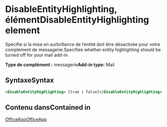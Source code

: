 # <a name="disableentityhighlighting-element"></a><span data-ttu-id="96553-101">DisableEntityHighlighting, élément</span><span class="sxs-lookup"><span data-stu-id="96553-101">DisableEntityHighlighting element</span></span>

<span data-ttu-id="96553-102">Spécifie si la mise en surbrillance de l’entité doit être désactivée pour votre complément de messagerie.</span><span class="sxs-lookup"><span data-stu-id="96553-102">Specifies whether entity highlighting should be turned off for your mail add-in.</span></span>

<span data-ttu-id="96553-103">**Type de complément :** messagerie</span><span class="sxs-lookup"><span data-stu-id="96553-103">**Add-in type:** Mail</span></span>

## <a name="syntax"></a><span data-ttu-id="96553-104">Syntaxe</span><span class="sxs-lookup"><span data-stu-id="96553-104">Syntax</span></span>

```XML
<DisableEntityHighlighting> [true | false]</DisableEntityHighlighting>
```

## <a name="contained-in"></a><span data-ttu-id="96553-105">Contenu dans</span><span class="sxs-lookup"><span data-stu-id="96553-105">Contained in</span></span>

[<span data-ttu-id="96553-106">OfficeApp</span><span class="sxs-lookup"><span data-stu-id="96553-106">OfficeApp</span></span>](officeapp.md)

